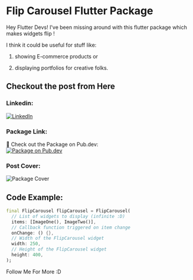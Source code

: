 # Flip Carousel Flutter Package
Hey Flutter Devs!
I've been missing around with this flutter package which makes widgets flip ! 

I think it could be useful for stuff like:  

1. showing E-commerce products or 

2. displaying portfolios for creative folks.


## Checkout the post from Here
### Linkedin:
[![LinkedIn](https://raw.githubusercontent.com/gauravghongde/social-icons/9d939e1c5b7ea4a24ac39c3e4631970c0aa1b920/SVG/Color/LinkedIN.svg)](https://www.linkedin.com/feed/update/urn:li:activity:7161070823967997953/)

### Package Link:
🔗 Check out the Package on Pub.dev: <br>
[![Package on Pub.dev](https://pub.dev/static/hash-sssmi4ln/img/pub-dev-logo.svg)](https://pub.dev/packages/flip_carousel)


### Post Cover:
![Package Cover]([https://media.licdn.com/dms/image/D4D22AQEgluFrkKAs3Q/feedshare-shrink_800/0/1701554767198?e=1710374400&v=beta&t=20mJhVTpfa9iuygV7XM0MD7lqTZZSRF9f3eRJw1IUlk(https://media.licdn.com/dms/image/D4E22AQEv_BnWRcqSNA/feedshare-shrink_800/0/1707332329572?e=1710374400&v=beta&t=NyAvsF0ZIj8mnRRcgJVKNJILt6GDQihUpWNSsMrTrkg)])

## Code Example:
```dart
final FlipCarousel flipCarousel = FlipCarousel(
  // List of widgets to display (infinite :D)
  items: [ImageOne(), ImageTwo()],
  // Callback function triggered on item change
  onChange: () {},
  // Width of the FlipCarousel widget
  width: 250,
  // Height of the FlipCarousel widget
  height: 400,
);

```

Follow Me For More :D